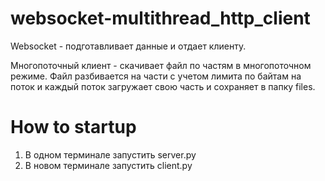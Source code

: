 # websocket-multithread_http_client

Websocket - подготавливает данные и отдает клиенту.

Многопоточный клиент - скачивает файл по частям в многопоточном режиме. Файл разбивается на части с учетом лимита по
байтам на поток и каждый поток загружает свою часть и сохраняет в папку files.

# How to startup

1. В одном терминале запустить server.py
2. В новом терминале запустить client.py
